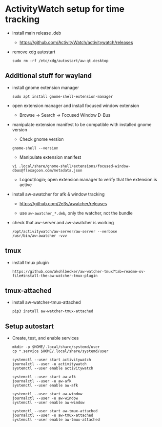# ActivityWatch setup for time tracking

* install main release .deb

    * https://github.com/ActivityWatch/activitywatch/releases

* remove xdg autostart

    ```
    sudo rm -rf /etc/xdg/autostart/aw-qt.desktop
    ```

## Additional stuff for wayland

* install gnome extension manager

    ```
    sudo apt install gnome-shell-extension-manager
    ```

* open extension manager and install focused window extension

    * Browse -> Search -> Focused Window D-Bus

* manipulate extension manifest to be compatible with installed gnome version

    * Check gnome version

    ```
    gnome-shell --version
    ```

    * Manipulate extension manifest

    ```
    vi .local/share/gnome-shell/extensions/focused-window-dbus@flexagoon.com/metadata.json
    ```

    * Logout/login; open extension manager to verify that the extension is active

* install aw-awatcher for afk & window tracking

    * https://github.com/2e3s/awatcher/releases

    * use `aw-awatcher_*.deb`, only the watcher, not the bundle

* check that aw-server and aw-awatcher is working

    ```
    /opt/activitywatch/aw-server/aw-server --verbose
    /usr/bin/aw-awatcher -vvv
    ```

## tmux

* install tmux plugin
    ```
    https://github.com/akohlbecker/aw-watcher-tmux?tab=readme-ov-file#install-the-aw-watcher-tmux-plugin
    ```

## tmux-attached

* install aw-watcher-tmux-attached
    ```
    pip3 install aw-watcher-tmux-attached
    ```

## Setup autostart
    
* Create, test, and enable services

    ```
    mkdir -p $HOME/.local/share/systemd/user
    cp *.service $HOME/.local/share/systemd/user

    systemctl --user start activitywatch
    journalctl --user -u activitywatch
    systemctl --user enable activitywatch

    systemctl --user start aw-afk
    journalctl --user -u aw-afk
    systemctl --user enable aw-afk

    systemctl --user start aw-window
    journalctl --user -u aw-window
    systemctl --user enable aw-window

    systemctl --user start aw-tmux-attached
    journalctl --user -u aw-tmux-attached
    systemctl --user enable aw-tmux-attached
    ```

